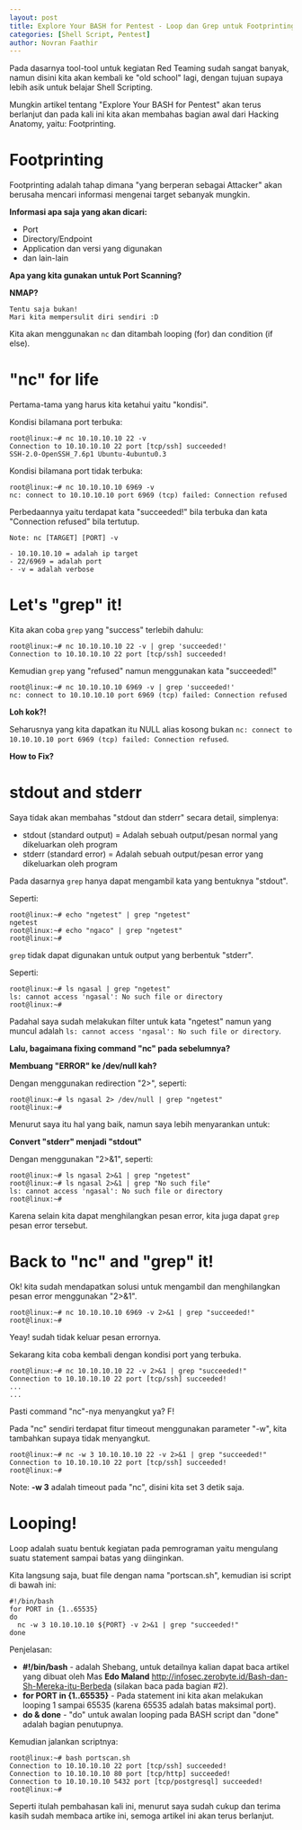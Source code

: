 ```yaml
---
layout: post
title: Explore Your BASH for Pentest - Loop dan Grep untuk Footprinting
categories: [Shell Script, Pentest]
author: Novran Faathir
---
```


Pada dasarnya tool-tool untuk kegiatan Red Teaming sudah sangat banyak, namun disini kita akan kembali ke "old school" lagi, dengan tujuan supaya lebih asik untuk belajar Shell Scripting.

Mungkin artikel tentang "Explore Your BASH for Pentest" akan terus berlanjut dan pada kali ini kita akan membahas bagian awal dari Hacking Anatomy, yaitu: Footprinting.

# Footprinting
Footprinting adalah tahap dimana "yang berperan sebagai Attacker" akan berusaha mencari informasi mengenai target sebanyak mungkin.

**Informasi apa saja yang akan dicari:**
- Port
- Directory/Endpoint
- Application dan versi yang digunakan
- dan lain-lain


**Apa yang kita gunakan untuk Port Scanning?**


**NMAP?**

```
Tentu saja bukan!
Mari kita mempersulit diri sendiri :D
```

Kita akan menggunakan `nc` dan ditambah looping (for) dan condition (if else).

# "nc" for life

Pertama-tama yang harus kita ketahui yaitu "kondisi".

Kondisi bilamana port terbuka:
```
root@linux:~# nc 10.10.10.10 22 -v
Connection to 10.10.10.10 22 port [tcp/ssh] succeeded!
SSH-2.0-OpenSSH_7.6p1 Ubuntu-4ubuntu0.3
```

Kondisi bilamana port tidak terbuka:
```
root@linux:~# nc 10.10.10.10 6969 -v
nc: connect to 10.10.10.10 port 6969 (tcp) failed: Connection refused
```

Perbedaannya yaitu terdapat kata "succeeded!" bila terbuka dan kata "Connection refused" bila tertutup.

```
Note: nc [TARGET] [PORT] -v

- 10.10.10.10 = adalah ip target
- 22/6969 = adalah port
- -v = adalah verbose
```

# Let's "grep" it!

Kita akan coba `grep` yang "success" terlebih dahulu:
```
root@linux:~# nc 10.10.10.10 22 -v | grep 'succeeded!'
Connection to 10.10.10.10 22 port [tcp/ssh] succeeded!
```

Kemudian `grep` yang "refused" namun menggunakan kata "succeeded!"
```
root@linux:~# nc 10.10.10.10 6969 -v | grep 'succeeded!'
nc: connect to 10.10.10.10 port 6969 (tcp) failed: Connection refused
```

**Loh kok?!**

Seharusnya yang kita dapatkan itu NULL alias kosong bukan `nc: connect to 10.10.10.10 port 6969 (tcp) failed: Connection refused`.

**How to Fix?**

# stdout and stderr
Saya tidak akan membahas "stdout dan stderr" secara detail, simplenya:
- stdout (standard output) = Adalah sebuah output/pesan normal yang dikeluarkan oleh program
- stderr (standard error) = Adalah sebuah output/pesan error yang dikeluarkan oleh program

Pada dasarnya `grep` hanya dapat mengambil kata yang bentuknya "stdout".

Seperti:
```
root@linux:~# echo "ngetest" | grep "ngetest"
ngetest
root@linux:~# echo "ngaco" | grep "ngetest"
root@linux:~# 
```

`grep` tidak dapat digunakan untuk output yang berbentuk "stderr".

Seperti:
```
root@linux:~# ls ngasal | grep "ngetest"
ls: cannot access 'ngasal': No such file or directory
root@linux:~#
```

Padahal saya sudah melakukan filter untuk kata "ngetest" namun yang muncul adalah `ls: cannot access 'ngasal': No such file or directory`.

**Lalu, bagaimana fixing command "nc" pada sebelumnya?**

**Membuang "ERROR" ke /dev/null kah?**

Dengan menggunakan redirection "2>", seperti:
```
root@linux:~# ls ngasal 2> /dev/null | grep "ngetest"
root@linux:~#
```


Menurut saya itu hal yang baik, namun saya lebih menyarankan untuk:

**Convert "stderr" menjadi "stdout"**

Dengan menggunakan "2>&1", seperti:
```
root@linux:~# ls ngasal 2>&1 | grep "ngetest"
root@linux:~# ls ngasal 2>&1 | grep "No such file"
ls: cannot access 'ngasal': No such file or directory
root@linux:~#
```

Karena selain kita dapat menghilangkan pesan error, kita juga dapat `grep` pesan error tersebut.

# Back to "nc" and "grep" it!
Ok! kita sudah mendapatkan solusi untuk mengambil dan menghilangkan pesan error menggunakan "2>&1".

```
root@linux:~# nc 10.10.10.10 6969 -v 2>&1 | grep "succeeded!"
root@linux:~# 
```

Yeay! sudah tidak keluar pesan errornya.

Sekarang kita coba kembali dengan kondisi port yang terbuka.
```
root@linux:~# nc 10.10.10.10 22 -v 2>&1 | grep "succeeded!"
Connection to 10.10.10.10 22 port [tcp/ssh] succeeded!
...
...
```

Pasti command "nc"-nya menyangkut ya? F!

Pada "nc" sendiri terdapat fitur timeout menggunakan parameter "-w", kita tambahkan supaya tidak menyangkut.

```
root@linux:~# nc -w 3 10.10.10.10 22 -v 2>&1 | grep "succeeded!"
Connection to 10.10.10.10 22 port [tcp/ssh] succeeded!
root@linux:~# 
```

Note: **-w 3** adalah timeout pada "nc", disini kita set 3 detik saja.

# Looping!
Loop adalah suatu bentuk kegiatan pada pemrograman yaitu mengulang suatu statement sampai batas yang diinginkan.

Kita langsung saja, buat file dengan nama "portscan.sh", kemudian isi script di bawah ini:

```
#!/bin/bash
for PORT in {1..65535}
do
  nc -w 3 10.10.10.10 ${PORT} -v 2>&1 | grep "succeeded!"
done
```

Penjelasan:
- **#!/bin/bash** - adalah Shebang, untuk detailnya kalian dapat baca artikel yang dibuat oleh Mas **Edo Maland** <http://infosec.zerobyte.id/Bash-dan-Sh-Mereka-itu-Berbeda> (silakan baca pada bagian #2).
- **for PORT in {1..65535}** - Pada statement ini kita akan melakukan looping 1 sampai 65535 (karena 65535 adalah batas maksimal port).
- **do & done** - "do" untuk awalan looping pada BASH script dan "done" adalah bagian penutupnya.

Kemudian jalankan scriptnya:
```
root@linux:~# bash portscan.sh
Connection to 10.10.10.10 22 port [tcp/ssh] succeeded!
Connection to 10.10.10.10 80 port [tcp/http] succeeded!
Connection to 10.10.10.10 5432 port [tcp/postgresql] succeeded!
root@linux:~#
```

Seperti itulah pembahasan kali ini, menurut saya sudah cukup dan terima kasih sudah membaca artike ini, semoga artikel ini akan terus berlanjut.
